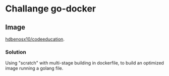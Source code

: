 # Challange go-docker
## Image
[hdbenosx10/codeeducation](https://hub.docker.com/repository/docker/hdbenosx10/codeeducation).
### Solution
Using "scratch" with multi-stage building in dockerfile, to build an optimized image running a golang file.